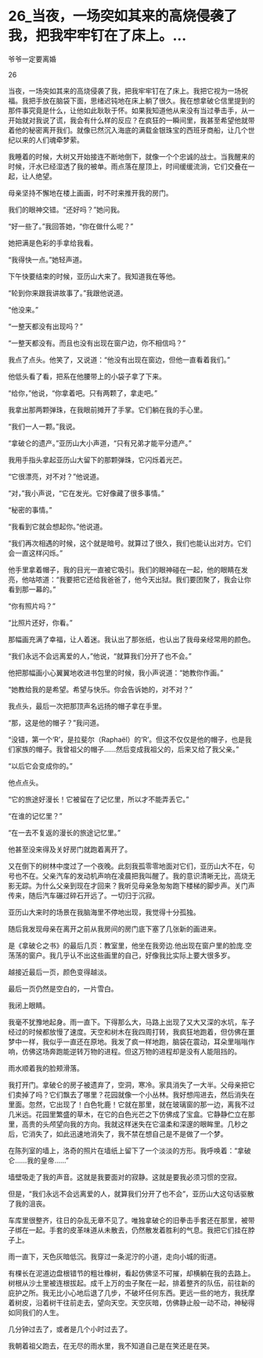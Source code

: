 # 26_当夜，一场突如其来的高烧侵袭了我，把我牢牢钉在了床上。...

爷爷一定要离婚

26

当夜，一场突如其来的高烧侵袭了我，把我牢牢钉在了床上。我把它视为一场祝福。我把手放在脑袋下面，思绪迟钝地在床上躺了很久。我在想拿破仑信里提到的那件事究竟是什么，让他如此耿耿于怀。如果我知道他从来没有当过拳击手，从一开始就对我说了谎，我会有什么样的反应？在疯狂的一瞬间里，我甚至希望他就带着他的秘密离开我们。就像已然沉入海底的满载金银珠宝的西班牙商船，让几个世纪以来的人们魂牵梦萦。

我睡着的时候，大树又开始接连不断地倒下，就像一个个忠诚的战士。当我醒来的时候，汗水已经湿透了我的被单。雨点落在屋顶上，时间缓缓流淌，它们交叠在一起，让人绝望。

母亲坚持不懈地在楼上画画，时不时来推开我的房门。

我们的眼神交错。“还好吗？”她问我。

“好一些了。”我回答她，“你在做什么呢？”

她把满是色彩的手拿给我看。

“我得快一点。”她轻声道。

下午快要结束的时候，亚历山大来了。我知道我在等他。

“轮到你来跟我讲故事了。”我跟他说道。

“他没来。”

“一整天都没有出现吗？”

“一整天都没有。而且也没有出现在窗户边，你不相信吗？”

我点了点头。他笑了，又说道：“他没有出现在窗边，但他一直看着我们。”

他低头看了看，把系在他腰带上的小袋子拿了下来。

“给你，”他说，“你拿着吧。只有两颗了，拿走吧。”

我拿出那两颗弹珠，在我眼前摊开了手掌。它们躺在我的手心里。

“我们一人一颗。”我说。

“拿破仑的遗产。”亚历山大小声道，“只有兄弟才能平分遗产。”

我用手指头拿起亚历山大留下的那颗弹珠，它闪烁着光芒。

“它很漂亮，对不对？”他说道。

“对，”我小声说，“它在发光。它好像藏了很多事情。”

“秘密的事情。”

“我看到它就会想起你。”他说道。

“我们再次相遇的时候，这个就是暗号。就算过了很久，我们也能认出对方。它们会一直这样闪烁。”

他手里拿着帽子，我的目光一直被它吸引。我们的眼神碰在一起，他的眼睛在发亮，他咕哝道：“我要把它还给我爸爸了，他今天出狱。我们要团聚了，我会让你看到那一幕的。”

“你有照片吗？”

“比照片还好，你看。”

那幅画充满了幸福，让人着迷。我认出了那张纸，也认出了我母亲经常用的颜色。

“我们永远不会远离爱的人，”他说，“就算我们分开了也不会。”

他把那幅画小心翼翼地收进书包里的时候，我小声说道：“她教你作画。”

“她教给我的是希望。希望与快乐。你会告诉她的，对不对？”

我点头，最后一次把那顶声名远扬的帽子拿在手里。

“那，这是他的帽子？”我问道。

“没错，第一个‘R’，是拉斐尔（Raphaël）的‘R’。但这不仅仅是他的帽子，也是我们家族的帽子。我曾祖父的帽子……然后变成我祖父的，后来又给了我父亲。”

“以后它会变成你的。”

他点点头。

“它的旅途好漫长！它被留在了记忆里，所以才不能弄丢它。”

“在谁的记忆里？”

“在一去不复返的漫长的旅途记忆里。”

他甚至没来得及关好房门就跑着离开了。

又在倒下的树林中度过了一个夜晚。此刻我孤零零地面对它们，亚历山大不在，句号也不在。父亲汽车的发动机声响在凌晨把我叫醒了。我的意识清晰无比，高烧无影无踪。为什么父亲到现在才回来？我听见母亲急匆匆跑下楼梯的脚步声。关门声传来，随后汽车碾过碎石开远了。一切归于沉寂。

亚历山大来时的场景在我脑海里不停地出现，我觉得十分孤独。

随后我发现母亲在离开之前从我房间的房门底下塞了几张新的画进来。

是《拿破仑之书》的最后几页：教室里，他坐在我旁边.他出现在窗户里的脸庞.空荡荡的窗户。我几乎认不出这些画里的自己，好像我比实际上要大很多岁。

越接近最后一页，颜色变得越淡。

最后一页仍然是空白的，一片雪白。

我闭上眼睛。

我毫不犹豫地起身。雨一直下。下得那么大，马路上出现了又大又深的水坑，车子经过的时候都放慢了速度。天空和树木在我四周打转，我疯狂地跑着，但仿佛在噩梦中一样，我似乎一直还在原地。我发了疯一样地跑，脑袋在震动，耳朵里嗡嗡作响，仿佛这场奔跑能逆转万物的进程。但这万物的进程却是没有人能阻挡的。

雨水顺着我的脸颊滑落。

我打开门。拿破仑的房子被遗弃了，空洞，寒冷。家具消失了一大半。父母亲把它们卖掉了吗？它们飘去了哪里？花园就像一个小丛林。我好想闯进去，然后消失在里面。忽然，它出现了！白色牝鹿！它就在那里，就在玻璃窗的那一边，离我不过几米远。花园里繁盛的草木，在它的白色光芒之下仿佛成了宝盒。它静静伫立在那里，高贵的头颅望向我的方向。我就这样迷失在它温柔和深邃的眼眸里。几秒之后，它消失了，如此迅速地消失了，我不禁在想自己是不是做了一个梦。

在陈列室的墙上，洛奇的照片在墙纸上留下了一个淡淡的方形。我呼唤着：“拿破仑……我的皇帝……”

墙壁吸走了我的声音。这就是我要面对的寂静。这就是要我必须习惯的空寂。

但是，“我们永远不会远离爱的人，就算我们分开了也不会”，亚历山大这句话驱散了我的沮丧。

车库里很整齐，往日的杂乱无章不见了。唯独拿破仑的旧拳击手套还在那里，被带子绑在一起。手套的皮革味道从未散去，仍然散发着胜利的气息。我把它们挂在脖子上。

雨一直下，天色灰暗低沉。我穿过一条泥泞的小道，走向小城的街道。

有棵长在泥道边盘根错节的粗壮橡树，看起仿佛坚不可摧，却横躺在我的去路上。树根从沙土里被连根拔起。成千上万的虫子聚在一起，排着整齐的队伍，前往新的庇护之所。我无比小心地后退了几步，不破坏任何东西。更远一些的地方，我抚摩着树皮，沿着树干往前走去，望向天空。天空灰暗，仿佛静止般一动不动，神秘得如同我们的人生。

几分钟过去了，或者是几个小时过去了。

我朝着祖父跑去，在无尽的雨水里，我不知道自己是在笑还是在哭。